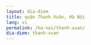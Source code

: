 ```yaml
---
layout: dia-diem
title: quận Thanh Xuân, Hà Nội
lang: vi
permalink: /ha-noi/thanh-xuan/
dia-diem: thanh-xuan
---
```


